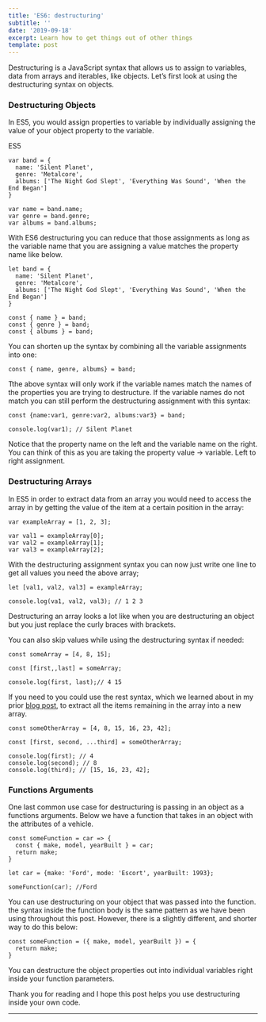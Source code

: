 ```yaml
---
title: 'ES6: destructuring'
subtitle: ''
date: '2019-09-18'
excerpt: Learn how to get things out of other things
template: post
---
```


Destructuring is a JavaScript syntax that allows us to assign to variables, data from arrays and iterables, like objects. Let’s first look at using the destructuring syntax on objects.

### Destructuring Objects

In ES5, you would assign properties to variable by individually assigning the value of your object property to the variable.

ES5

```
var band = {
  name: 'Silent Planet',
  genre: 'Metalcore',
  albums: ['The Night God Slept', 'Everything Was Sound', 'When the End Began']
}

var name = band.name;
var genre = band.genre;
var albums = band.albums;
```

With ES6 destructuring you can reduce that those assignments as long as the variable name that you are assigning a value matches the property name like below.

```
let band = {
  name: 'Silent Planet',
  genre: 'Metalcore',
  albums: ['The Night God Slept', 'Everything Was Sound', 'When the End Began']
}

const { name } = band;
const { genre } = band;
const { albums } = band;
```

You can shorten up the syntax by combining all the variable assignments into one:

```
const { name, genre, albums} = band;
```

Tthe above syntax will only work if the variable names match the names of the properties you are trying to destructure. If the variable names do not match you can still perform the destructuring assignment with this syntax:

```
const {name:var1, genre:var2, albums:var3} = band;

console.log(var1); // Silent Planet
```

Notice that the property name on the left and the variable name on the right. You can think of this as you are taking the property value -> variable. Left to right assignment.

### Destructuring Arrays

In ES5 in order to extract data from an array you would need to access the array in by getting the value of the item at a certain position in the array:

```
var exampleArray = [1, 2, 3];

var val1 = exampleArray[0];
var val2 = exampleArray[1];
var val3 = exampleArray[2];
```

With the destructuring assignment syntax you can now just write one line to get all values you need the above array;

```
let [val1, val2, val3] = exampleArray;

console.log(va1, val2, val3); // 1 2 3
```

Destructuring an array looks a lot like when you are destructuring an object but you just replace the curly braces with brackets.

You can also skip values while using the destructuring syntax if needed:

```
const someArray = [4, 8, 15];

const [first,,last] = someArray;

console.log(first, last);// 4 15
```

If you need to you could use the rest syntax, which we learned about in my prior [blog post](https://dev.to/epicosity/es6-default-rest-and-spread-36ce), to extract all the items remaining in the array into a new array.

```
const someOtherArray = [4, 8, 15, 16, 23, 42];

const [first, second, ...third] = someOtherArray;

console.log(first); // 4
console.log(second); // 8
console.log(third); // [15, 16, 23, 42];
```

### Functions Arguments

One last common use case for destructuring is passing in an object as a functions arguments. Below we have a function that takes in an object with the attributes of a vehicle.

```
const someFunction = car => {
  const { make, model, yearBuilt } = car;
  return make;
} 

let car = {make: 'Ford', mode: 'Escort', yearBuilt: 1993};

someFunction(car); //Ford
```

You can use destructuring on your object that was passed into the function. the syntax inside the function body is the same pattern as we have been using throughout this post. However, there is a slightly different, and shorter way to do this below:

```
const someFunction = ({ make, model, yearBuilt }) = {
  return make;
}
```

You can destructure the object properties out into individual variables right inside your function parameters.

Thank you for reading and I hope this post helps you use destructuring inside your own code.

* * *
